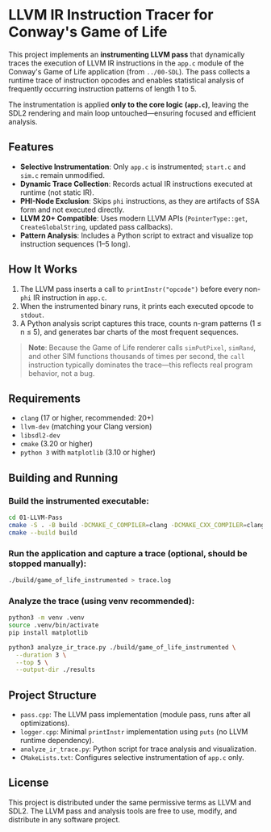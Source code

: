 # LLVM IR Instruction Tracer for Conway's Game of Life

This project implements an **instrumenting LLVM pass** that dynamically traces the execution of LLVM IR instructions in the `app.c` module of the Conway's Game of Life application (from `../00-SDL`). The pass collects a runtime trace of instruction opcodes and enables statistical analysis of frequently occurring instruction patterns of length 1 to 5.

The instrumentation is applied **only to the core logic (`app.c`)**, leaving the SDL2 rendering and main loop untouched—ensuring focused and efficient analysis.

## Features

- **Selective Instrumentation**: Only `app.c` is instrumented; `start.c` and `sim.c` remain unmodified.
- **Dynamic Trace Collection**: Records actual IR instructions executed at runtime (not static IR).
- **PHI-Node Exclusion**: Skips `phi` instructions, as they are artifacts of SSA form and not executed directly.
- **LLVM 20+ Compatible**: Uses modern LLVM APIs (`PointerType::get`, `CreateGlobalString`, updated pass callbacks).
- **Pattern Analysis**: Includes a Python script to extract and visualize top instruction sequences (1–5 long).

## How It Works

1. The LLVM pass inserts a call to `printInstr("opcode")` before every non-`phi` IR instruction in `app.c`.
2. When the instrumented binary runs, it prints each executed opcode to `stdout`.
3. A Python analysis script captures this trace, counts n-gram patterns (1 ≤ n ≤ 5), and generates bar charts of the most frequent sequences.

> **Note**: Because the Game of Life renderer calls `simPutPixel`, `simRand`, and other SIM functions thousands of times per second, the `call` instruction typically dominates the trace—this reflects real program behavior, not a bug.

## Requirements

- `clang` (17 or higher, recommended: 20+)
- `llvm-dev` (matching your Clang version)
- `libsdl2-dev`
- `cmake` (3.20 or higher)
- `python 3` with `matplotlib` (3.10 or higher)


## Building and Running

### Build the instrumented executable:
```bash
cd 01-LLVM-Pass
cmake -S . -B build -DCMAKE_C_COMPILER=clang -DCMAKE_CXX_COMPILER=clang++
cmake --build build
```

### Run the application and capture a trace (optional, should be stopped manually):
```bash
./build/game_of_life_instrumented > trace.log
```

### Analyze the trace (using venv recommended):
```bash
python3 -m venv .venv
source .venv/bin/activate
pip install matplotlib

python3 analyze_ir_trace.py ./build/game_of_life_instrumented \
  --duration 3 \
  --top 5 \
  --output-dir ./results
```

## Project Structure

- `pass.cpp`: The LLVM pass implementation (module pass, runs after all optimizations).
- `logger.cpp`: Minimal `printInstr` implementation using `puts` (no LLVM runtime dependency).
- `analyze_ir_trace.py`: Python script for trace analysis and visualization.
- `CMakeLists.txt`: Configures selective instrumentation of `app.c` only.

## License

This project is distributed under the same permissive terms as LLVM and SDL2. The LLVM pass and analysis tools are free to use, modify, and distribute in any software project.

